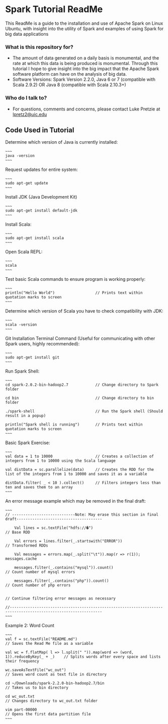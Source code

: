 # Spark Tutorial ReadMe #

This ReadMe is a guide to the installation and use of Apache Spark on Linux Ubuntu, with insight into the utility of Spark and examples of using Spark for big data applications

### What is this repository for? ###

* The amount of data generated on a daily basis is monumental, and the rate at which this data is being produced is monumental. Through this tutorial I hope to give insight into the big impact that the Apache Spark software platform can have on the analysis of big data.
* Software Versions: Spark Version 2.2.0, Java 6 or 7 (compatible with Scala 2.9.2) OR Java 8 (compatible with Scala 2.10.3+)

### Who do I talk to? ###

* For questions, comments and concerns, please contact Luke Pretzie at lpretz2@uic.edu

## Code Used in Tutorial ##

Determine which version of Java is currently installed:
```
~~~
java -version    
~~~
```
Request updates for entire system:
```
~~~
sudo apt-get update  
~~~
```
Install JDK (Java Development Kit)
```
~~~
sudo apt-get install default-jdk    
~~~
```
Install Scala:
```
~~~
sudo apt-get install scala      
~~~
```
Open Scala REPL:
```
~~~
scala    
~~~
```
Test basic Scala commands to ensure program is working properly:
```
~~~
println("Hello World")                  // Prints text within quotation marks to screen
~~~
```

Determine which version of Scala you have to check compatibility with JDK:
```
~~~
scala -version
~~~
```

Git Installation Terminal Command (Useful for communicating with other Spark users, highly recommended):
```
~~~
sudo apt-get install git       
~~~
```

Run Spark Shell:
```
~~~
cd spark-2.0.2-bin-hadoop2.7            // Change directory to Spark folder

cd bin                                  // Change directory to bin folder

./spark-shell                           // Run the Spark shell (Should result in a popup)

println("Spark shell is running")       // Prints text within quotation marks to screen
~~~
```

Basic Spark Exercise:
```
~~~
val data = 1 to 10000                   // Creates a collection of integers from 1 to 10000 using the Scala language

val distData = sc.parallelize(data)     // Creates the RDD for the list of the integers from 1 to 10000 and saves it as a variable

distData.filter( _ < 10 ).collect()     // Filters integers less than ten and saves them to an array
~~~
```
An error message example which may be removed in the final draft:
```
~~~
// ----------------------------Note: May erase this section in final draft--------------------------------------

    Val lines = sc.textFile("hdfs://�")                                     // Base RDD                                        

    Val errors = lines.filter(_.startswith("ERROR"))                        // Transformed RDDs

    Val messages = errors.map(_.split("\t")).map(r => r(1)); messages.cache 

    messages.filter(_.contains("mysql")).count()                            // Count number of mysql errors

    messages.filter(_.contains("php")).count()                              // Count number of php errors

                                                                            // Continue filtering error messages as necessary

//---------------------------------------------------------------------------------------------------------------
~~~
```
Example 2: Word Count
```
~~~
val f = sc.textFile("README.md")                                                    // Saves the Read Me file as a variable

val wc = f.flatMap( l => l.split(" ")).map(word => (word, 1)).reduceByKey(_ + _)    // Splits words after every space and lists their frequency

wc.saveAsTextFile("wc_out")                                                         // Saves word count as text file in directory

cd ~/Downloads/spark-2.2.0-bin-hadoop2.7/bin                                        // Takes us to bin directory

cd wc_out.txt                                                                       // Changes directory to wc_out.txt folder

vim part-00000                                                                      // Opens the first data partition file
~~~
```
